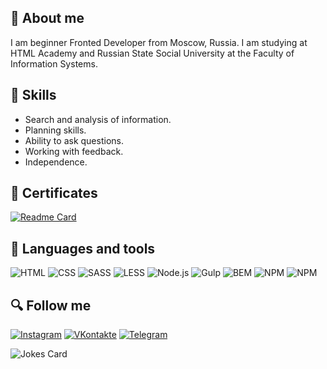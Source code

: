 
## :pencil: About me

I am beginner Fronted Developer from Moscow, Russia. I am studying at HTML Academy and Russian State Social University at the Faculty of Information Systems. 


## :wrench: Skills

* Search and analysis of information.
* Planning skills.
* Ability to ask questions.
* Working with feedback.
* Independence.

## :link: Certificates

[![Readme Card](https://github-readme-stats.vercel.app/api/pin/?username=verrtiga&repo=Certificates)](https://github.com/verrtiga/Certificates)


## :open_file_folder: Languages and tools

![HTML](https://img.shields.io/badge/-HTML-24292f?style=for-the-badge&logo=HTML5)
![CSS](https://img.shields.io/badge/-CSS-039BE5?style=for-the-badge&logo=CSS)
![SASS](https://img.shields.io/badge/-SASS-F2F2F2?style=for-the-badge&logo=SASS)
![LESS](https://img.shields.io/badge/-LESS-1d365d?style=for-the-badge&logo=LESS)
![Node.js](https://img.shields.io/badge/-Node.js-24292f?style=for-the-badge&logo=Node.js)
![Gulp](https://img.shields.io/badge/-Gulp-F2F2F2?style=for-the-badge&logo=Gulp)
![BEM](https://img.shields.io/badge/-BEM-24292f?style=for-the-badge&logo=BEM)
![NPM](https://img.shields.io/badge/-NPM-F2F2F2?style=for-the-badge&logo=NPM)
![NPM](https://img.shields.io/badge/-JavaScript-F2F2F2?style=for-the-badge&logo=JavaScript)

## :mag: Follow me
[![Instagram](https://img.shields.io/badge/-Instagram-24292f?style=for-the-badge&logo=Instagram)](https://www.instagram.com/verrtiga/)
[![VKontakte](https://img.shields.io/badge/-VKontakte-24292f?style=for-the-badge&logo=VK)](https://vk.com/vertiga01)
[![Telegram](https://img.shields.io/badge/-Telegram-24292f?style=for-the-badge&logo=Telegram)](https://t.me/verrtiga)

<img src="https://readme-jokes.vercel.app/api" alt="Jokes Card" />

